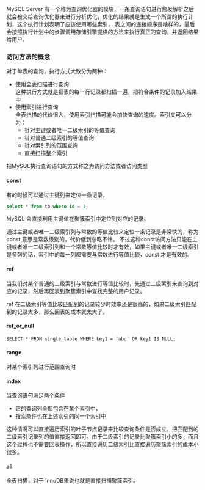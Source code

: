 MySQL Server 有一个称为查询优化器的模块，一条查询语句进行愈发解析之后就会被交给查询优化器来进行分析优化，优化的结果就是生成一个所谓的执行计划，这个执行计划表明了应该使用哪些索引，
表之间的连接顺序是啥样的，最后会按照执行计划中的步骤调用存储引擎提供的方法来执行真正的查询，并返回结果给用户。

### 访问方法的概念

对于单表的查询，执行方式大致分为两种：
- 使用全表扫描进行查询  
 这种执行方式就是把表的每一行记录都扫描一遍，把符合条件的记录加入结果中
- 使用索引进行查询  
 全表扫描的代价很大，使用索引扫描可能会加快查询的速度。索引又可以分为：
   - 针对主键或者唯一二级索引的等值查询
   - 针对普通二级索引的等值查询
   - 针对索引列的范围查询
   - 直接扫描整个索引

 把MySQL执行查询语句的方式称之为访问方法或者访问类型

#### const
有的时候可以通过主键列来定位一条记录，
```SQL
select * from tb where id = 1;
```
MySQL 会直接利用主键值在聚簇索引中定位到对应的记录。  

通过主键或者唯一二级索引列与常数的等值比较来定位一条记录是非常快的，称为 const,意思是常数级别的，代价低到忽略不计。
不过这种const访问方法只能在主键或者唯一二级索引列和一个常数等值比较时才有效，如果主键或者唯一二级索引是多列的话，索引中的每一列都需要与常数进行等值比较，const 才是有效的。

#### ref 

当我们对某个普通的二级索引与常数进行等值比较时，先通过二级索引来查询到对应的记录，然后再回表到聚簇索引中查找完整的用户记录。

ref 在二级索引等值比较匹配到的记录较少时效率还是很高的，如果二级索引匹配到的记录太多，那么回表的成本就太大了。

#### ref_or_null

```
SELECT * FROM single_table WHERE key1 = 'abc' OR key1 IS NULL;
```

#### range

对某个索引列进行范围查询时

#### index 

当查询语句满足两个条件
- 它的查询列全部包含在某个索引中，
- 搜索条件也在上述索引的同一个索引中

这种情况可以直接遍历索引的叶子节点记录来比较查询条件是否成立，把匹配到的二级索引记录列的值直接返回即可。由于二级索引的记录比聚簇索引小的多，而且这个过程也不需要回表操作，所以直接遍历二级索引比直接遍历聚簇索引的成本小很多。

#### all

全表扫描，对于 InnoDB来说也就是直接扫描聚簇索引。